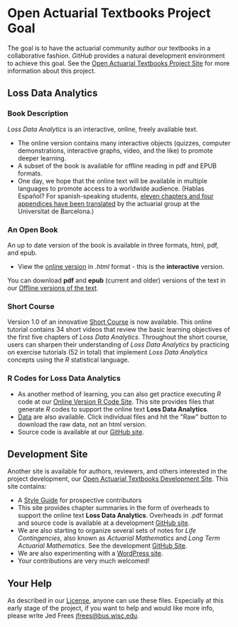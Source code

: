 # Open Actuarial Textbooks Project Goal
The goal is to have the actuarial community author our textbooks in a collaborative fashion. *GitHub* provides a natural development environment to achieve this goal. See the [Open Actuarial Textbooks Project Site](https://sites.google.com/a/wisc.edu/loss-data-analytics/) for more information about this project.

## Loss Data Analytics

### Book Description
*Loss Data Analytics* is an interactive, online, freely available text.
* The online version contains many interactive objects (quizzes, computer demonstrations, interactive graphs, video, and the like) to promote deeper learning.
* A subset of the book is available for offline reading in pdf and EPUB formats.
* One day, we hope that the online text will be available in multiple languages to promote access to a worldwide audience. (Hablas Español? For spanish-speaking students, [eleven chapters and four appendices have been translated](https://ewfrees.github.io/Loss-Data-Analytics-Spanish/) by the actuarial group at the Universitat de Barcelona.)

### An Open Book
An up to date version of the book is available in three formats, html, pdf, and epub.
* View the [online version](https://OpenActTexts.github.io/Loss-Data-Analytics/index.html) in *.html* format - this is the **interactive** version.

You can download **pdf** and **epub** (current and older) versions of the text in our [Offline versions of the text](https://ewfrees.github.io/Loss-Data-Analytics/DownloadOffline.html).

### Short Course
Version 1.0 of an innovative [Short Course](https://openacttexts.github.io/LDACourse1/) is now available. This online tutorial contains 34 short videos that review the basic learning objectives of the first five chapters of *Loss Data Analytics.* Throughout the short course, users can sharpen their understanding of *Loss Data Analytics* by practicing on exercise tutorials (52 in total) that implement *Loss Data Analytics* concepts using the *R* statistical language.

### R Codes for Loss Data Analytics
* As another method of learning, you can also get practice executing *R* code at our [Online Version R Code Site](https://OpenActTexts.github.io/LDARcode). This site provides files that generate *R* codes to support the online text **Loss Data Analytics**. 
* [Data](https://github.com/OpenActTexts/LDARcode/tree/master/Data) are also available. Click individual files and hit the "Raw" button to download the raw data, not an html version.
* Source code is available at our [GitHub site](https://github.com/OpenActTexts/LDARCode).

## Development Site
Another site is available for authors, reviewers, and others interested in the project development, our [Open Actuarial Textbooks Development Site](https://ewfrees.github.io/). This site contains:

* A [Style Guide](https://ewfrees.github.io/StyleGuideLDA/index.html) for prospective contributors
* This site provides chapter summaries in the form of overheads to support the online text **Loss Data Analytics**. Overheads in .pdf format and source code is available at a development [GitHub site](https://github.com/ewfrees/LossDataAnalyticsOverheads).
* We are also starting to organize several sets of notes for *Life Contingencies*, also known as *Actuarial Mathematics* and *Long Term Actuarial Mathematics*. See the development [GitHub Site](https://openacttextdev.github.io/LifeCon/index.html).
* We are also experimenting with a [WordPress site](http://www.ssc.wisc.edu/~jfrees/loss-data-analytics/).
* Your contributions are very much welcomed!

## Your Help
As described in our [License](https://github.com/OpenActTexts/Loss-Data-Analytics/tree/master/GettingStarted/LICENSE.md), anyone can use these files. Especially at this early stage of the project, if you want to help and would like more info, please write Jed Frees <jfrees@bus.wisc.edu>.

